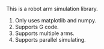 This is a robot arm simulation library.
1. Only uses matplotlib and numpy.
2. Supports G code.
3. Supports multiple arms.
4. Supports parallel simulating.
